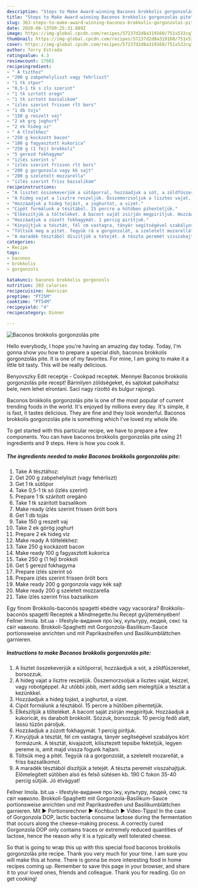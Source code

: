 ```yaml
---
description: "Steps to Make Award-winning Baconos brokkolis gorgonzolás pite"
title: "Steps to Make Award-winning Baconos brokkolis gorgonzolás pite"
slug: 363-steps-to-make-award-winning-baconos-brokkolis-gorgonzolas-pite
date: 2020-06-13T09:25:31.889Z
image: https://img-global.cpcdn.com/recipes/57237d2d8a319160/751x532cq70/baconos-brokkolis-gorgonzolas-pite-recept-foto.jpg
thumbnail: https://img-global.cpcdn.com/recipes/57237d2d8a319160/751x532cq70/baconos-brokkolis-gorgonzolas-pite-recept-foto.jpg
cover: https://img-global.cpcdn.com/recipes/57237d2d8a319160/751x532cq70/baconos-brokkolis-gorgonzolas-pite-recept-foto.jpg
author: Terry Estrada
ratingvalue: 4.3
reviewcount: 17661
recipeingredient:
- " A tszthoz"
- "200 g zabpehelyliszt vagy fehrliszt"
- "1 tk stpor"
- "0,5-1 tk s zls szerint"
- "1 tk szrtott oregn"
- "1 tk szrtott bazsalikom"
- "ízlés szerint frissen rlt bors"
- "1 db tojs"
- "150 g reszelt vaj"
- "2 ek grg joghurt"
- "2 ek hideg vz"
- " A tltelkhez"
- "250 g kockzott bacon"
- "100 g fagyasztott kukorica"
- "250 g (1 fej) brokkoli"
- "5 gerezd fokhagyma"
- "ízlés szerint s"
- "ízlés szerint frissen rlt bors"
- "200 g gorgonzola vagy kk sajt"
- "200 g szeletelt mozzarella"
- "ízlés szerint friss bazsalikom"
recipeinstructions:
- "A lisztet összekeverjük a sütőporral, hozzáadjuk a sót, a zöldfűszereket, borsozzuk."
- "A hideg vajat a lisztre reszeljük. Összemorzsoljuk a lisztes vajat, kézzel, vagy robotgéppel. Az utóbbi jobb, mert addig sem melegítjük a tésztát a kezünkkel."
- "Hozzáadjuk a hideg tojást, a joghurtot, a vizet."
- "Cipót formálunk a tésztából. 15 percre a hűtőben pihentetjük."
- "Elkészítjük a tölteléket. A bacont saját zsírján megpirítjuk. Hozzáadjuk a kukoricát, és darabolt brokkolit. Sózzuk, borsozzuk. 10 percig fedő alatt, lassú tűzön pároljuk."
- "Hozzáadjuk a zúzott fokhagymát. 1 percig pirítjuk."
- "Kinyújtjuk a tésztát, fél cm vastagra, tányér segítségével szabályos kört formázunk. A tésztát, kivajazott, kilisztezett tepsibe fektetjük, legyen pereme is, amit majd vissza fogunk hajtani."
- "Töltsük meg a pitét. Tegyük rá a gorgonzolát, a szeletelt mozarellát, a friss bazsalikomot."
- "A maradék tésztából díszítjük a tetejét. A tészta peremét visszahajtjuk. Előmelegített sütőben alsó és felső sütésen kb. 190 C fokon 35-40 percig sütjük. Jó étvágyat!"
categories:
- Recipe
tags:
- baconos
- brokkolis
- gorgonzols

katakunci: baconos brokkolis gorgonzols 
nutrition: 283 calories
recipecuisine: American
preptime: "PT25M"
cooktime: "PT54M"
recipeyield: "4"
recipecategory: Dinner

---
```



![Baconos brokkolis gorgonzolás pite](https://img-global.cpcdn.com/recipes/57237d2d8a319160/751x532cq70/baconos-brokkolis-gorgonzolas-pite-recept-foto.jpg)

Hello everybody, I hope you're having an amazing day today. Today, I'm gonna show you how to prepare a special dish, baconos brokkolis gorgonzolás pite. It is one of my favorites. For mine, I am going to make it a little bit tasty. This will be really delicious.

Benyovszky Edit receptje - Cookpad receptek. Mennyei Baconos brokkolis gorgonzolás pite recept! Bármilyen zöldségeket, és sajtokat pakolhatsz bele, nem lehet elrontani. Saci nagy rizottó és bulgur rajongó.

Baconos brokkolis gorgonzolás pite is one of the most popular of current trending foods in the world. It's enjoyed by millions every day. It's simple, it is fast, it tastes delicious. They are fine and they look wonderful. Baconos brokkolis gorgonzolás pite is something which I've loved my whole life.


To get started with this particular recipe, we have to prepare a few components. You can have baconos brokkolis gorgonzolás pite using 21 ingredients and 9 steps. Here is how you cook it.

<!--inarticleads1-->

##### The ingredients needed to make Baconos brokkolis gorgonzolás pite:

1. Take  A tésztához:
1. Get 200 g zabpehelyliszt (vagy fehérliszt)
1. Get 1 tk sütőpor
1. Take 0,5-1 tk só (ízlés szerint)
1. Prepare 1 tk szárított oregánó
1. Take 1 tk szárított bazsalikom
1. Make ready ízlés szerint frissen őrölt bors
1. Get 1 db tojás
1. Take 150 g reszelt vaj
1. Take 2 ek görög joghurt
1. Prepare 2 ek hideg víz
1. Make ready  A töltelékhez:
1. Take 250 g kockázott bacon
1. Make ready 100 g fagyasztott kukorica
1. Take 250 g (1 fej) brokkoli
1. Get 5 gerezd fokhagyma
1. Prepare ízlés szerint só
1. Prepare ízlés szerint frissen őrölt bors
1. Make ready 200 g gorgonzola vagy kék sajt
1. Make ready 200 g szeletelt mozzarella
1. Take ízlés szerint friss bazsalikom


Egy finom Brokkolis-baconös spagetti ebédre vagy vacsorára? Brokkolis-baconös spagetti Receptek a Mindmegette.hu Recept gyűjteményében! Fellner Imola. bit.ua - lifestyle-видання про їжу, культуру, людей, секс та світ навколо. Brokkoli-Spaghetti mit Gorgonzola-Basilikum-Sauce portionsweise anrichten und mit Paprikastreifen und Basilikumblättchen garnieren. 

<!--inarticleads2-->

##### Instructions to make Baconos brokkolis gorgonzolás pite:

1. A lisztet összekeverjük a sütőporral, hozzáadjuk a sót, a zöldfűszereket, borsozzuk.
1. A hideg vajat a lisztre reszeljük. Összemorzsoljuk a lisztes vajat, kézzel, vagy robotgéppel. Az utóbbi jobb, mert addig sem melegítjük a tésztát a kezünkkel.
1. Hozzáadjuk a hideg tojást, a joghurtot, a vizet.
1. Cipót formálunk a tésztából. 15 percre a hűtőben pihentetjük.
1. Elkészítjük a tölteléket. A bacont saját zsírján megpirítjuk. Hozzáadjuk a kukoricát, és darabolt brokkolit. Sózzuk, borsozzuk. 10 percig fedő alatt, lassú tűzön pároljuk.
1. Hozzáadjuk a zúzott fokhagymát. 1 percig pirítjuk.
1. Kinyújtjuk a tésztát, fél cm vastagra, tányér segítségével szabályos kört formázunk. A tésztát, kivajazott, kilisztezett tepsibe fektetjük, legyen pereme is, amit majd vissza fogunk hajtani.
1. Töltsük meg a pitét. Tegyük rá a gorgonzolát, a szeletelt mozarellát, a friss bazsalikomot.
1. A maradék tésztából díszítjük a tetejét. A tészta peremét visszahajtjuk. Előmelegített sütőben alsó és felső sütésen kb. 190 C fokon 35-40 percig sütjük. Jó étvágyat!


Fellner Imola. bit.ua - lifestyle-видання про їжу, культуру, людей, секс та світ навколо. Brokkoli-Spaghetti mit Gorgonzola-Basilikum-Sauce portionsweise anrichten und mit Paprikastreifen und Basilikumblättchen garnieren. Mit ► Portionsrechner ► Kochbuch ► Video-Tipps! In the case of Gorgonzola DOP, lactic bacteria consume lactose during the fermentation that occurs along the cheese-making process. A correctly cured Gorgonzola DOP only contains traces or extremely reduced quantities of lactose, hence the reason why it is a typically well tolerated cheese. 

So that is going to wrap this up with this special food baconos brokkolis gorgonzolás pite recipe. Thank you very much for your time. I am sure you will make this at home. There is gonna be more interesting food in home recipes coming up. Remember to save this page in your browser, and share it to your loved ones, friends and colleague. Thank you for reading. Go on get cooking!
